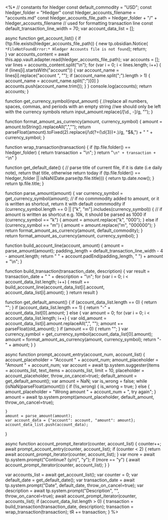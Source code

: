 <%* 
// constants for hledger
const default_commodity = "USD";
const hledger_folder = "Hledger"
const hledger_accounts_filename = "accounts.md"
const hledger_accounts_file_path = hledger_folder + "/" + hledger_accounts_filename
// used for formatting transaction line
const default_transaction_line_width = 70;
var account_data_list = [];

async function get_account_list() {
    if (!tp.file.exists(hledger_accounts_file_path)) {
        new tp.obsidian.Notice(
            `*FileNotFoundError:*
            Hledger Accounts file is not found`);
        return;    
    }
    var accounts_content = await this.app.vault.adapter.read(hledger_accounts_file_path);
    var accounts = [];
    var lines = accounts_content.split("\n");
    for (var i = 0; i < lines.length; i++) {
        if (lines[i].startsWith("account")) {
            var account_name = lines[i].replace("account ", "");
            if (account_name.split(";").length > 1) {
                account_name = account_name.split(";")[0]
            }
            accounts.push(account_name.trim());
        }
    }
	console.log(accounts);
    return accounts;
}


function get_currency_symbol(input_amount) {
    //replace all numbers, spaces, commas, and periods with an empty string
    //we should only be left with the currency symbols
    return input_amount.replace(/[\d\., -]/g, "");
}


function format_amount_as_currency(amount, currency_symbol) {
    amount = amount.toString().replaceAll(",","");
    return parseFloat(amount).toFixed(2).replace(/\d(?=(\d{3})+\.)/g, "$&,") + " " + currency_symbol;
}


function wrap_transaction(transaction) {
    if (tp.file.folder() == hledger_folder) {
        return transaction + "\n";
    }
    return "```\n" + transaction + "```\n"
}


function get_default_date() {
    // parse title of current file, if it is date (i.e daily note), return that title, otherwise return today
    if (tp.file.folder() == hledger_folder || isNaN(Date.parse(tp.file.title))) {
        return tp.date.now();
    }
    return tp.file.title;
}


function parse_amount(amount) {
    var currency_symbol = get_currency_symbol(amount);
    // if no commmodity added to amount, or it is written as shortcut, return it with default commmodity
    if (currency_symbol.length == 0 || ["k", "m"].includes(currency_symbol)) {
        // if amount is written as shortcut e.g. 10k, it should be parsed as 1000
        if (currency_symbol == "k") {
            amount = amount.replace("k", "000");
        } else if (currency_symbol == "m") {
            amount = amount.replace("m", "000000");
        }
        return format_amount_as_currency(amount, default_commodity);
    }    
    return format_amount_as_currency(amount, currency_symbol);
}


function build_account_line(account, amount) {
    amount = parse_amount(amount);
    padding_length = default_transaction_line_width - 4 - amount.length;
    return "    " + account.padEnd(padding_length, " ") + amount + "\n";
}


function build_transaction(transaction_date, description) {
    var result = transaction_date + " " + description + "\n";
    for (var i = 0; i < account_data_list.length; i++) {
        result += build_account_line(account_data_list[i].account, account_data_list[i].amount);
    }
    return result
}


function get_default_amount() {
    if (account_data_list.length == 0) {
        return "";
    }
    if (account_data_list.length == 1) {
        return "-" + account_data_list[0].amount;
    }
    else {
        var amount = 0;
        for (var i = 0; i < account_data_list.length; i++) {
            var old_amount = account_data_list[i].amount.replaceAll(",", "");
            amount += parseFloat(old_amount);
        }
		if (amount == 0) {
		    return "";
		}
        var currency_symbol = get_currency_symbol(account_data_list[0].amount);
        amount = format_amount_as_currency(amount, currency_symbol);
        return "-" + amount;
    }
}


async function prompt_account_entry(account_num, account_list) {
    account_placeholder = "Account " + account_num;
    amount_placeholder = "Amount " + account_num;
    var account = await tp.system.suggester(items = accounts_list, text_items = accounts_list, limit = 10, placeholder = account_placeholder, throw_on_cancel=true);
    default_amount = get_default_amount();
    var amount = NaN;
    var is_wrong = false;
    while (isNaN(parseFloat(amount))) {
        if (!is_wrong) {
            is_wrong = true;
        }
        else {
            amount_placeholder = "Wrong amount " + account_num + ", try again";
        }
        amount = await tp.system.prompt(amount_placeholder, default_amount, throw_on_cancel=true);
        
    }
    amount = parse_amount(amount);
    var account_data = {"account": account, "amount": amount};
    account_data_list.push(account_data);
}

async function account_prompt_iterator(counter, account_list) {
    counter++;
    await prompt_account_entry(counter, account_list);
    if (counter < 2) {
        return await account_prompt_iterator(counter, account_list);
    }
    var more = await tp.system.prompt("Continue? (y/n)", "y");
    if (more == "y") {
        await account_prompt_iterator(counter, account_list);
    }
}


var accounts_list = await get_account_list();
var counter = 0;
var default_date = get_default_date();
var transaction_date = await tp.system.prompt("Date", default_date, throw_on_cancel=true);
var description = await tp.system.prompt("Description", "", throw_on_cancel=true);
await account_prompt_iterator(counter, accounts_list);
if (account_data_list.length > 0) {
    transaction = build_transaction(transaction_date, description);
    transaction = wrap_transaction(transaction);
    tR += transaction;
}
%>